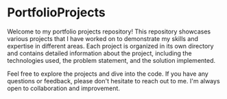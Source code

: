 # PortfolioProjects
Welcome to my portfolio projects repository! This repository showcases various projects that I have worked on to demonstrate my skills and expertise in different areas. Each project is organized in its own directory and contains detailed information about the project, including the technologies used, the problem statement, and the solution implemented.

Feel free to explore the projects and dive into the code. If you have any questions or feedback, please don't hesitate to reach out to me. I'm always open to collaboration and improvement.
